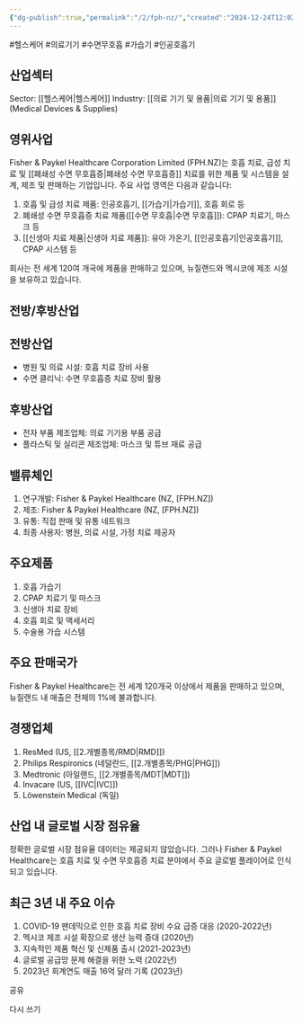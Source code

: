 ```yaml
---
{"dg-publish":true,"permalink":"/2/fph-nz/","created":"2024-12-24T12:02:42.787+09:00","updated":"2025-06-03T20:05:59.098+09:00"}
---
```


#헬스케어 #의료기기 #수면무호흡 #가습기 #인공호흡기 


## 산업섹터

Sector: [[헬스케어\|헬스케어]]
Industry: [[의료 기기 및 용품\|의료 기기 및 용품]](Medical Devices & Supplies)

## 영위사업

Fisher & Paykel Healthcare Corporation Limited (FPH.NZ)는 호흡 치료, 급성 치료 및 [[폐쇄성 수면 무호흡증\|폐쇄성 수면 무호흡증]] 치료를 위한 제품 및 시스템을 설계, 제조 및 판매하는 기업입니다. 주요 사업 영역은 다음과 같습니다:

1. 호흡 및 급성 치료 제품: 인공호흡기, [[가습기\|가습기]], 호흡 회로 등
2. 폐쇄성 수면 무호흡증 치료 제품([[수면 무호흡\|수면 무호흡]]): CPAP 치료기, 마스크 등
3. [[신생아 치료 제품\|신생아 치료 제품]]: 유아 가온기, [[인공호흡기\|인공호흡기]], CPAP 시스템 등

회사는 전 세계 120여 개국에 제품을 판매하고 있으며, 뉴질랜드와 멕시코에 제조 시설을 보유하고 있습니다.

## 전방/후방산업

## 전방산업

- 병원 및 의료 시설: 호흡 치료 장비 사용
- 수면 클리닉: 수면 무호흡증 치료 장비 활용

## 후방산업

- 전자 부품 제조업체: 의료 기기용 부품 공급
- 플라스틱 및 실리콘 제조업체: 마스크 및 튜브 재료 공급

## 밸류체인

1. 연구개발: Fisher & Paykel Healthcare (NZ, [FPH.NZ])
2. 제조: Fisher & Paykel Healthcare (NZ, [FPH.NZ])
3. 유통: 직접 판매 및 유통 네트워크
4. 최종 사용자: 병원, 의료 시설, 가정 치료 제공자

## 주요제품

1. 호흡 가습기
2. CPAP 치료기 및 마스크
3. 신생아 치료 장비
4. 호흡 회로 및 액세서리
5. 수술용 가습 시스템

## 주요 판매국가

Fisher & Paykel Healthcare는 전 세계 120개국 이상에서 제품을 판매하고 있으며, 뉴질랜드 내 매출은 전체의 1%에 불과합니다.

## 경쟁업체

1. ResMed (US, [[2.개별종목/RMD\|RMD]])
2. Philips Respironics (네덜란드, [[2.개별종목/PHG\|PHG]])
3. Medtronic (아일랜드, [[2.개별종목/MDT\|MDT]])
4. Invacare (US, [[IVC\|IVC]])
5. Löwenstein Medical (독일)

## 산업 내 글로벌 시장 점유율

정확한 글로벌 시장 점유율 데이터는 제공되지 않았습니다. 그러나 Fisher & Paykel Healthcare는 호흡 치료 및 수면 무호흡증 치료 분야에서 주요 글로벌 플레이어로 인식되고 있습니다.

## 최근 3년 내 주요 이슈

1. COVID-19 팬데믹으로 인한 호흡 치료 장비 수요 급증 대응 (2020-2022년)
2. 멕시코 제조 시설 확장으로 생산 능력 증대 (2020년)
3. 지속적인 제품 혁신 및 신제품 출시 (2021-2023년)
4. 글로벌 공급망 문제 해결을 위한 노력 (2022년)
5. 2023년 회계연도 매출 16억 달러 기록 (2023년)

공유

다시 쓰기